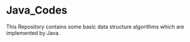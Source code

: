 # Java_Codes
This Repository contains some basic data structure algorithms which are implemented by Java.
